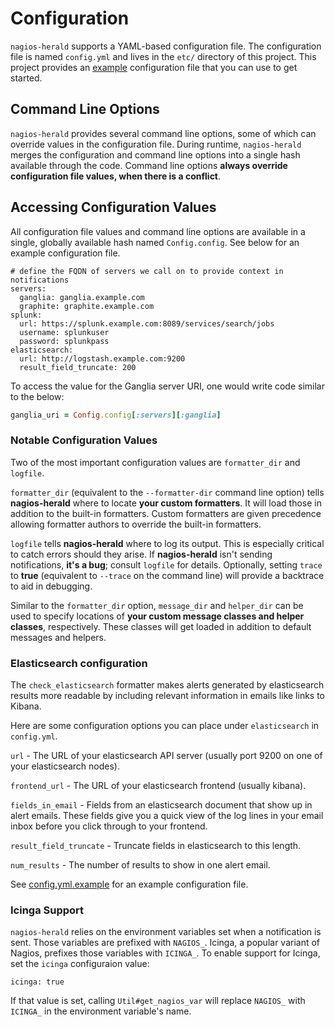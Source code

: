 # Configuration

``nagios-herald`` supports a YAML-based configuration file.  The configuration file is named
``config.yml`` and lives in the ``etc/`` directory of this project. This project provides
an [example](/etc/config.yml.example) configuration file that you can use to get started.

## Command Line Options

``nagios-herald`` provides several command line options, some of which can override values
in the configuration file.  During runtime, ``nagios-herald`` merges the configuration
and command line options into a single hash available through the code.
Command line options **always override configuration file values, when there is a conflict**.

## Accessing Configuration Values

All configuration file values and command line options are available in a single, globally
available hash named ``Config.config``.  See below for an example configuration file.

```
# define the FQDN of servers we call on to provide context in notifications
servers:
  ganglia: ganglia.example.com
  graphite: graphite.example.com
splunk:
  url: https://splunk.example.com:8089/services/search/jobs
  username: splunkuser
  password: splunkpass
elasticsearch:
  url: http://logstash.example.com:9200
  result_field_truncate: 200
```

To access the value for the Ganglia server URI, one would write code similar to the below:

```ruby
ganglia_uri = Config.config[:servers][:ganglia]
```

### Notable Configuration Values

Two of the most important configuration values are ``formatter_dir`` and ``logfile``.

``formatter_dir`` (equivalent to the ``--formatter-dir`` command line option) tells **nagios-herald**
where to locate **your custom formatters**. It will load those in addition to the built-in formatters.
Custom formatters are given precedence allowing formatter authors to override the built-in formatters.

``logfile`` tells **nagios-herald** where to log its output. This is especially critical to catch errors
should they arise. If **nagios-herald** isn't sending notifications, **it's a bug**; consult ``logfile`` for
details. Optionally, setting ``trace`` to **true** (equivalent to ``--trace`` on the command line) will
provide a backtrace to aid in debugging.

Similar to the ``formatter_dir`` option, ``message_dir`` and ``helper_dir`` can be used to specify
locations of **your custom message classes and helper classes**, respectively. These classes will get
loaded in addition to default messages and helpers.

### Elasticsearch configuration

The `check_elasticsearch` formatter makes alerts generated by elasticsearch results more readable by including relevant information in emails like links to Kibana.

Here are some configuration options you can place under `elasticsearch` in `config.yml`. 

``url`` - The URL of your elasticsearch API server (usually port 9200 on one of your elasticsearch nodes).

``frontend_url`` - The URL of your elasticsearch frontend (usually kibana).

``fields_in_email`` - Fields from an elasticsearch document that show up in alert emails. These fields give you a quick view of the log lines in your email inbox before you click through to your frontend.

``result_field_truncate`` - Truncate fields in elasticsearch to this length.

``num_results`` - The number of results to show in one alert email.

See [config.yml.example](https://github.com/etsy/nagios-herald/blob/master/etc/config.yml.example) for an example configuration file.

### Icinga Support

``nagios-herald`` relies on the environment variables set when a notification is sent.
Those variables are prefixed with ``NAGIOS_``. Icinga, a popular variant of Nagios,
prefixes those variables with ``ICINGA_``. To enable support for Icinga, set the
``icinga`` configuraion value:

``icinga: true``

If that value is set, calling ``Util#get_nagios_var`` will replace ``NAGIOS_``
with ``ICINGA_`` in the environment variable's name.

